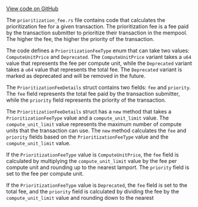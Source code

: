 [View code on GitHub](https://github.com/solana-labs/solana/blob/master/program-runtime/src/prioritization_fee.rs)

The `prioritization_fee.rs` file contains code that calculates the prioritization fee for a given transaction. The prioritization fee is a fee paid by the transaction submitter to prioritize their transaction in the mempool. The higher the fee, the higher the priority of the transaction. 

The code defines a `PrioritizationFeeType` enum that can take two values: `ComputeUnitPrice` and `Deprecated`. The `ComputeUnitPrice` variant takes a `u64` value that represents the fee per compute unit, while the `Deprecated` variant takes a `u64` value that represents the total fee. The `Deprecated` variant is marked as deprecated and will be removed in the future.

The `PrioritizationFeeDetails` struct contains two fields: `fee` and `priority`. The `fee` field represents the total fee paid by the transaction submitter, while the `priority` field represents the priority of the transaction. 

The `PrioritizationFeeDetails` struct has a `new` method that takes a `PrioritizationFeeType` value and a `compute_unit_limit` value. The `compute_unit_limit` value represents the maximum number of compute units that the transaction can use. The `new` method calculates the `fee` and `priority` fields based on the `PrioritizationFeeType` value and the `compute_unit_limit` value. 

If the `PrioritizationFeeType` value is `ComputeUnitPrice`, the `fee` field is calculated by multiplying the `compute_unit_limit` value by the fee per compute unit and rounding up to the nearest lamport. The `priority` field is set to the fee per compute unit. 

If the `PrioritizationFeeType` value is `Deprecated`, the `fee` field is set to the total fee, and the `priority` field is calculated by dividing the fee by the `compute_unit_limit` value and rounding down to the nearest 